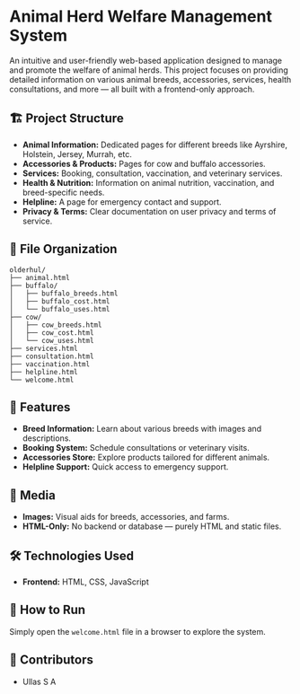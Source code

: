 # Animal Herd Welfare Management System

An intuitive and user-friendly web-based application designed to manage and promote the welfare of animal herds. This project focuses on providing detailed information on various animal breeds, accessories, services, health consultations, and more — all built with a frontend-only approach.

## 🏗️ Project Structure

- **Animal Information:** Dedicated pages for different breeds like Ayrshire, Holstein, Jersey, Murrah, etc.
- **Accessories & Products:** Pages for cow and buffalo accessories.
- **Services:** Booking, consultation, vaccination, and veterinary services.
- **Health & Nutrition:** Information on animal nutrition, vaccination, and breed-specific needs.
- **Helpline:** A page for emergency contact and support.
- **Privacy & Terms:** Clear documentation on user privacy and terms of service.

## 📂 File Organization

```
olderhul/
├── animal.html
├── buffalo/
│   ├── buffalo_breeds.html
│   ├── buffalo_cost.html
│   └── buffalo_uses.html
├── cow/
│   ├── cow_breeds.html
│   ├── cow_cost.html
│   └── cow_uses.html
├── services.html
├── consultation.html
├── vaccination.html
├── helpline.html
└── welcome.html
```

## 🚀 Features

- **Breed Information:** Learn about various breeds with images and descriptions.
- **Booking System:** Schedule consultations or veterinary visits.
- **Accessories Store:** Explore products tailored for different animals.
- **Helpline Support:** Quick access to emergency support.

## 📸 Media

- **Images:** Visual aids for breeds, accessories, and farms.
- **HTML-Only:** No backend or database — purely HTML and static files.

## 🛠️ Technologies Used

- **Frontend:** HTML, CSS, JavaScript

## 📖 How to Run

Simply open the `welcome.html` file in a browser to explore the system.

## 👥 Contributors

- Ullas S A

